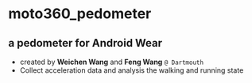 # moto360_pedometer
## a pedometer for Android Wear
- created by **Weichen Wang** and **Feng Wang** ``@ Dartmouth``
- Collect acceleration data and analysis the walking and running state

